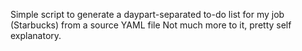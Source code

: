 
Simple script to generate a daypart-separated to-do list for my job (Starbucks) from a source YAML file
Not much more to it, pretty self explanatory.
